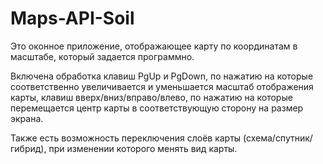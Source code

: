 # Maps-API-Soil


Это оконное приложение, отображающее карту по координатам в масштабе, который задается программно.


Включена обработка клавиш PgUp и PgDown, по нажатию на которые соответственно увеличивается и уменьшается масштаб отображения карты, клавиш вверх/вниз/вправо/влево, по нажатию на которые перемещается центр карты в соответствующую сторону на размер экрана.


Также есть возможность переключения слоёв карты (схема/спутник/гибрид), при изменении которого менять вид карты.
